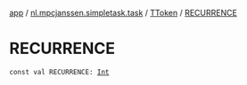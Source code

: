 [app](../../index.md) / [nl.mpcjanssen.simpletask.task](../index.md) / [TToken](index.md) / [RECURRENCE](.)

# RECURRENCE

`const val RECURRENCE: `[`Int`](https://kotlinlang.org/api/latest/jvm/stdlib/kotlin/-int/index.html)